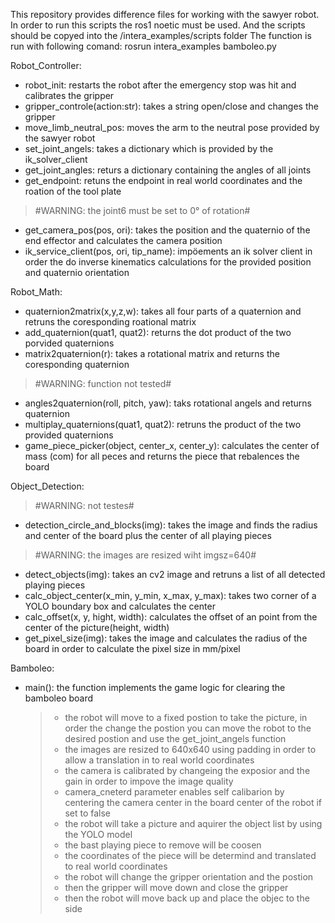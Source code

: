 This repository provides difference files for working with the sawyer robot.
In order to run this scripts the ros1 noetic must be used.
And the scripts should be copyed into the /intera_examples/scripts folder
The function is run with following comand: rosrun intera_examples bamboleo.py

Robot_Controller:
  - robot_init: restarts the robot after the emergency stop was hit and calibrates the gripper
  - gripper_controle(action:str): takes a string open/close and changes the gripper
  - move_limb_neutral_pos: moves the arm to the neutral pose provided by the sawyer robot
  - set_joint_angels: takes a dictionary which is provided by the ik_solver_client
  - get_joint_angles: returs a dictionary containing the angles of all joints
  - get_endpoint: retuns the endpoint in real world coordinates and the roation of the tool plate
  > #WARNING: the joint6 must be set to 0° of rotation#
  - get_camera_pos(pos, ori): takes the position and the quaternio of the end effector and calculates the camera position
  - ik_service_client(pos, ori, tip_name): impöements an ik solver client in order the do inverse kinematics calculations for the provided position and quaternio orientation

Robot_Math:
  - quaternion2matrix(x,y,z,w): takes all four parts of a quaternion and retruns the coresponding roational matrix
  - add_quaternion(quat1, quat2): returns the dot product of the two porvided quaternions
  - matrix2quaternion(r): takes a rotational matrix and returns the coresponding quaternion
  > #WARNING: function not tested#
  - angles2quaternion(roll, pitch, yaw): taks rotational angels and returns quaternion
  - multiplay_quaternions(quat1, quat2): retruns the product of the two provided quaternions
  - game_piece_picker(object, center_x, center_y): calculates the center of mass (com) for all peces and returns the piece that rebalences the board

Object_Detection:
  > #WARNING: not testes#
  - detection_circle_and_blocks(img): takes the image and finds the radius and center of the board plus the center of all playing pieces
  > #WARNING: the images are resized wiht imgsz=640#
  - detect_objects(img): takes an cv2 image and retruns a list of all detected playing pieces
  - calc_object_center(x_min, y_min, x_max, y_max): takes two corner of a YOLO boundary box and calculates the center
  - calc_offset(x, y, hight, width): calculates the offset of an point from the center of the picture(height, width)
  - get_pixel_size(img): takes the image and calculates the radius of the board in order to calculate the pixel size in mm/pixel

Bamboleo:
  - main(): the function implements the game logic for clearing the bamboleo board
    > - the robot will move to a fixed postion to take the picture, in order the change the postion you can move the robot to the desired postion and use the get_joint_angels function
    > - the images are resized to 640x640 using padding in order to allow a translation in to real world coordinates
    > - the camera is calibrated by changeing the exposior and the gain in order to impove the image quality
    > - camera_cneterd parameter enables self calibarion by centering the camera center in the board center of the robot if set to false
    > - the robot will take a picture and aquirer the object list by using the YOLO model
    > - the bast playing piece to remove will be coosen
    > - the coordinates of the piece will be determind and translated to real world coordinates
    > - the robot will change the gripper orientation and the postion
    > - then the gripper will move down and close the gripper
    > - then the robot will move back up and place the objec to the side 
